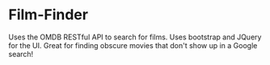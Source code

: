 # Film-Finder
Uses the OMDB RESTful API to search for films. Uses bootstrap and JQuery for the UI. 
Great for finding obscure movies that don't show up in a Google search!
